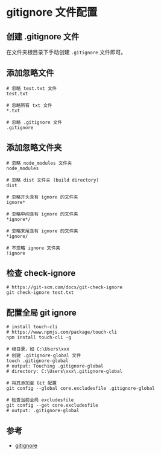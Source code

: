 # gitignore 文件配置

## 创建 .gitignore 文件

在文件夹根目录下手动创建 `.gitignore` 文件即可。

## 添加忽略文件

```
# 忽略 test.txt 文件
test.txt

# 忽略所有 txt 文件
*.txt

# 忽略 .gitignore 文件
.gitignore
```

## 添加忽略文件夹

```
# 忽略 node_modules 文件夹
node_modules

# 忽略 dist 文件夹 (build directory)
dist

# 忽略开头含有 ignore 的文件夹
ignore*

# 忽略中间含有 ignore 的文件夹
*ignore*/

# 忽略末尾含有 ignore 的文件夹
*ignore/

# 不忽略 ignore 文件夹
!ignore
```

## 检查 check-ignore

```
# https://git-scm.com/docs/git-check-ignore
git check-ignore test.txt
```

## 配置全局 git ignore

```
# install touch-cli
# https://www.npmjs.com/package/touch-cli
npm install touch-cli -g

# 根目录，如 C:\Users\xxx
# 创建 .gitignore-global 文件
touch .gitignore-global
# output: Touching .gitignore-global
# directory: C:\Users\xxx\.gitignore-global

# 将其添加至 Git 配置
git config --global core.excludesfile .gitignore-global

# 检查当前全局 excludesfile
git config --get core.excludesfile
# output: .gitignore-global
```

## 参考

- [gitignore](https://321paranoiawhy.github.io/post/gitignore/)
